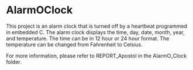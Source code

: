 # AlarmOClock
This project is an alarm clock that is turned off by a heartbeat programmed in embedded C. The alarm clock displays the time, day, date, month, year, and temperature. The time can be in 12 hour or 24 hour format. The temperature can be changed from Fahrenheit to Celsius.

For more information, please refer to REPORT_Apostol in the AlarmO_Clock folder.
